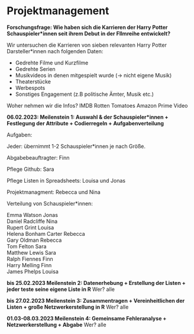 # Projektmanagement


**Forschungsfrage: Wie haben sich die Karrieren der Harry Potter Schauspieler*innen seit ihrem Debut in der FIlmreihe entwickelt?** 

Wir untersuchen die Karrieren von sieben relevanten Harry Potter Darsteller*innen nach folgenden Daten: 

- Gedrehte Filme und Kurzfilme 
- Gedrehte Serien 
- Musikvideos in denen mitgespielt wurde (-> nicht eigene Musik) 
- Theaterstücke 
- Werbespots
- Sonstiges Engagement (z.B politische Ämter, Musik etc.) 


Woher nehmen wir die Infos?
IMDB
Rotten Tomatoes
Amazon Prime Video



**06.02.2023:
Meilenstein 1: 	Auswahl & der Schauspieler*innen + Festlegung der Attribute + Codierregeln + Aufgabenverteilung**


Aufgaben:

Jeder: übernimmt 1-2 Schauspieler*innen je nach Größe. 

Abgabebeauftragter: Finn

Pflege Github: Sara 

Pflege Listen in Spreadsheets: Louisa und Jonas

Projektmanagment: Rebecca und Nina

Verteilung von Schauspieler*innen: 

Emma Watson 	 		Jonas					
Daniel Radcliffe		Nina					
Rupert Grint			Louisa			
Helena Bonham Carter 		Rebecca			
Gary Oldman			Rebecca				
Tom Felton			Sara				
Matthew Lewis			Sara					
Ralph Fiennes			Finn								
Harry Melling			Finn						
James Phelps			Louisa		

**bis 25.02.2023
Meilenstein 2: Datenerhebung + Erstellung der Listen + jeder teste seine eigene Liste in R** 
Wer? alle



**bis 27.02.2023
Meilenstein 3: Zusammentragen + Vereinheitlichen der Listen + große Netzwerkerstellung in R** 
Wer? alle




**01.03-08.03.2023
Meilenstein 4: Gemeinsame Fehleranalyse + Netzwerkerstellung + Abgabe**
Wer? alle

